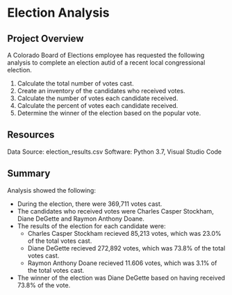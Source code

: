 # Election Analysis

## Project Overview
A Colorado Board of Elections employee has requested the following analysis to complete an election autid of a recent local congressional election.

1. Calculate the total number of votes cast.
2. Create an inventory of the candidates who received votes.
3. Calculate the number of votes each candidate received.
4. Calculate the percent of votes each candidate received.
5. Determine the winner of the election based on the popular vote.

## Resources
Data Source: election_results.csv
Software: Python 3.7, Visual Studio Code

## Summary
Analysis showed the following:
- During the election, there were 369,711 votes cast.
- The candidates who received votes were Charles Casper Stockham, Diane DeGette and Raymon Anthony Doane.
- The results of the election for each candidate were:
  - Charles Casper Stockham recieved 85,213 votes, which was 23.0% of the total votes cast.
  - Diane DeGette recieved 272,892 votes, which was 73.8% of the total votes cast.
  - Raymon Anthony Doane recieved 11.606 votes, which was 3.1% of the total votes cast.
- The winner of the election was Diane DeGette based on having received 73.8% of the vote.
